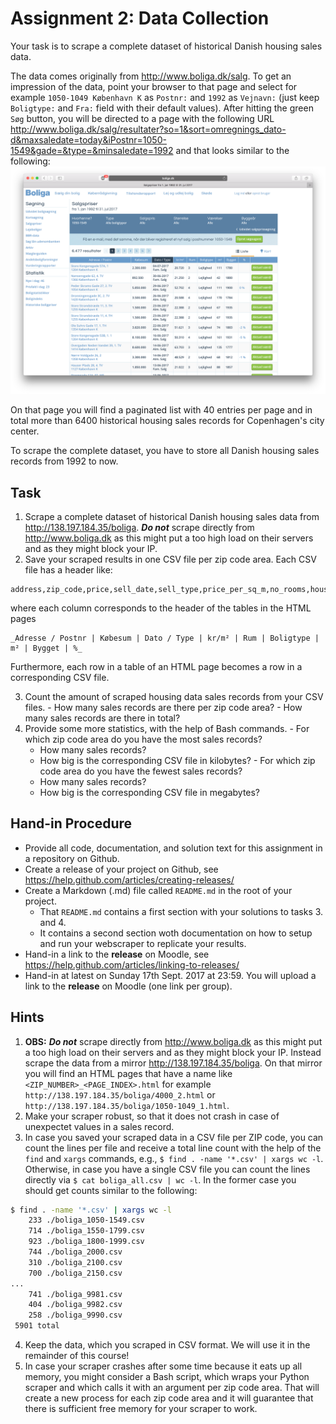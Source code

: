 # Assignment 2: Data Collection

Your task is to scrape a complete dataset of historical Danish housing sales data.

The data comes originally from http://www.boliga.dk/salg. To get an impression of the data, point your browser to that page and select for example `1050-1049 København K` as `Postnr:` and `1992` as `Vejnavn:` (just keep `Boligtype:` and `Fra:` field with their default values). After hitting the green `Søg` button, you will be directed to a page with the following URL http://www.boliga.dk/salg/resultater?so=1&sort=omregnings_dato-d&maxsaledate=today&iPostnr=1050-1549&gade=&type=&minsaledate=1992  and that looks similar to the following:
![data_screenshot](images/data_screenshot.png)

On that page you will find a paginated list with 40 entries per page and in total more than 6400 historical housing sales records for Copenhagen's city center.

To scrape the complete dataset, you have to store all Danish housing sales records from 1992 to now.


## Task
  1. Scrape a complete dataset of historical Danish housing sales data from http://138.197.184.35/boliga. _**Do not**_ scrape directly from http://www.boliga.dk as this might put a too high load on their servers and as they might block your IP.
  2. Save your scraped results in one CSV file per zip code area. Each CSV file has a header like:
  
  ```
  address,zip_code,price,sell_date,sell_type,price_per_sq_m,no_rooms,housing_type,size_in_sq_m,year_of_construction,price_change_in_pct
  ```

  where each column corresponds to the header of the tables in the HTML pages 

  ```
  _Adresse / Postnr | Købesum | Dato / Type | kr/m² | Rum | Boligtype | m² | Bygget | %_
  ```

  Furthermore, each row in a table of an HTML page becomes a row in a corresponding CSV file.

  3. Count the amount of scraped housing data sales records from your CSV files.
    - How many sales records are there per zip code area?
    - How many sales records are there in total?
  4. Provide some more statistics, with the help of Bash commands.
    - For which zip code area do you have the most sales records?
      * How many sales records?
      * How big is the corresponding CSV file in kilobytes?
    - For which zip code area do you have the fewest sales records?
      * How many sales records?
      * How big is the corresponding CSV file in megabytes?




## Hand-in Procedure

  * Provide all code, documentation, and solution text for this assignment in a repository on Github.
  * Create a release of your project on Github, see https://help.github.com/articles/creating-releases/
  * Create a Markdown (.md) file called `README.md` in the root of your project.
    - That `README.md` contains a first section with your solutions to tasks 3. and 4.
    - It contains a second section woth documentation on how to setup and run your webscraper to replicate your results.
  * Hand-in a link to the **release** on Moodle, see https://help.github.com/articles/linking-to-releases/
  * Hand-in at latest on Sunday 17th Sept. 2017 at 23:59. You will upload a link to the **release** on Moodle (one link per group).




## Hints

  1. **OBS:** _**Do not**_ scrape directly from http://www.boliga.dk as this might put a too high load on their servers and as they might block your IP. Instead scrape the data from a mirror http://138.197.184.35/boliga. On that mirror you will find an HTML pages that have a name like `<ZIP_NUMBER>_<PAGE_INDEX>.html` for example `http://138.197.184.35/boliga/4000_2.html` or `http://138.197.184.35/boliga/1050-1049_1.html`.
  2. Make your scraper robust, so that it does not crash in case of unexpectet values in a sales record.
  3. In case you saved your scraped data in a CSV file per ZIP code, you can count the lines per file and receive a total line count with the help of the `find` and `xargs` commands, e.g., `$ find . -name '*.csv' | xargs wc -l`. Otherwise, in case you have a single CSV file you can count the lines directly via `$ cat boliga_all.csv | wc -l`.
  In the former case you should get counts similar to the following:
  ```bash
  $ find . -name '*.csv' | xargs wc -l
      233 ./boliga_1050-1549.csv
      714 ./boliga_1550-1799.csv
      923 ./boliga_1800-1999.csv
      744 ./boliga_2000.csv
      310 ./boliga_2100.csv
      700 ./boliga_2150.csv
  ...
      741 ./boliga_9981.csv
      404 ./boliga_9982.csv
      258 ./boliga_9990.csv
   5901 total
   ```
   4. Keep the data, which you scraped in CSV format. We will use it in the remainder of this course!
   5. In case your scraper crashes after some time because it eats up all memory, you might consider a Bash script, which wraps your Python scraper and which calls it with an argument per zip code area. That will create a new process for each zip code area and it will guarantee that there is sufficient free memory for your scraper to work.